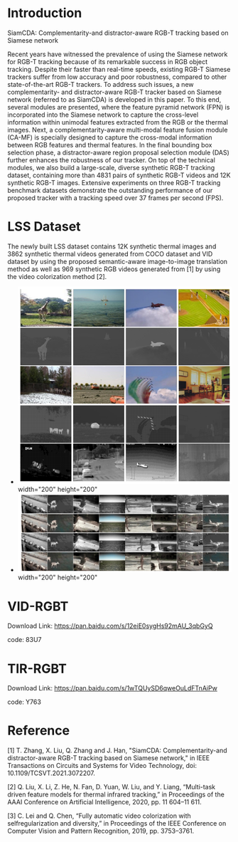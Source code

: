 # Introduction
SiamCDA: Complementarity-and distractor-aware RGB-T tracking based on Siamese network

Recent years have witnessed the prevalence of using the Siamese network for RGB-T tracking because of its remarkable success in RGB object tracking. Despite their faster than real-time speeds, existing RGB-T Siamese trackers suffer from low accuracy and poor robustness, compared to other state-of-the-art RGB-T trackers. To address such issues, a new complementarity- and distractor-aware RGB-T tracker based on Siamese network (referred to as SiamCDA) is developed in this paper. To this end, several modules are presented, where the feature pyramid network (FPN) is incorporated into the Siamese network to capture the cross-level information within unimodal features extracted from the RGB or the thermal images. Next, a complementarity-aware multi-modal feature fusion module (CA-MF) is specially designed to capture the cross-modal information between RGB features and thermal features. In the final bounding box selection phase, a distractor-aware region proposal selection module (DAS) further enhances the robustness of our tracker. On top of the technical modules, we also build a large-scale, diverse synthetic RGB-T tracking dataset, containing more than 4831 pairs of synthetic RGB-T videos and 12K synthetic RGB-T images. Extensive experiments on three RGB-T tracking benchmark datasets demonstrate the outstanding performance of our proposed tracker with a tracking speed over 37 frames per second (FPS).

# LSS Dataset
The newly built LSS dataset contains 12K synthetic thermal images and 3862 synthetic thermal videos generated from COCO dataset and VID dataset by using the proposed semantic-aware image-to-image translation method as well as 969 synthetic RGB videos generated from [1] by using the video colorization method [2].

- ![1.png](1.png) width="200" height="200"
- ![2.png](2.png) width="200" height="200"

# VID-RGBT
Download Link: https://pan.baidu.com/s/12eiE0sygHs92mAU_3qbGyQ

code: 83U7

# TIR-RGBT
Download Link: https://pan.baidu.com/s/1wTQUySD6qweOuLdFTnAiPw

code: Y763

# Reference

[1] T. Zhang, X. Liu, Q. Zhang and J. Han, "SiamCDA: Complementarity-and distractor-aware RGB-T tracking based on Siamese network," in IEEE Transactions on Circuits and Systems for Video Technology, doi: 10.1109/TCSVT.2021.3072207.

[2] Q. Liu, X. Li, Z. He, N. Fan, D. Yuan, W. Liu, and Y. Liang, “Multi-task driven feature models for thermal infrared tracking,” in Proceedings of the AAAI Conference on Artificial Intelligence, 2020, pp. 11 604–11 611.

[3] C. Lei and Q. Chen, “Fully automatic video colorization with selfregularization and diversity,” in Proceedings of the IEEE Conference
on Computer Vision and Pattern Recognition, 2019, pp. 3753–3761.
